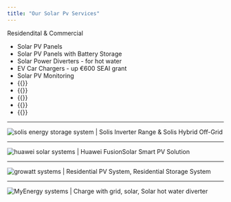 ```yaml
---
title: "Our Solar Pv Services"
---
```

Residendital & Commercial

- Solar PV Panels
- Solar PV Panels with Battery Storage
- Solar Power Diverters - for hot water
- EV Car Chargers - up €600 SEAI grant
- Solar PV Monitoring
- {{<extlink text="Solis with Energy Storage" href="https://www.solisinverters.com/uk/Residential-Solutions.html#page1/" icon="fa fa-external-link">}}
- {{<extlink text="Huawei Residential Smart PV & ESS Solution" href="https://solar.huawei.com/en/" icon="fa fa-external-link">}}
- {{<extlink text="Growatt Solar PV Systems" href="https://us.growatt.com/solutions/off-grid-storage-system" icon="fa fa-external-link">}}
- {{<extlink text="Victron ESS Systems" href="https://www.victronenergy.com/" icon="fa fa-external-link">}}
- {{<extlink text="My Energi Systems" href="https://www.myenergi.com/ie" icon="fa fa-external-link">}}
---
![solis energy storage system ](../images/solis1.png) | Solis Inverter Range & Solis Hybrid Off-Grid

---

![huawei solar systems ](../images/huawei1.png) | Huawei FusionSolar Smart PV Solution

---

![growatt systems ](../images/growatt.png) | Residential PV System, Residential Storage System

---

![MyEnergy systems ](../images/myenergy.png) | Charge with grid, solar, Solar hot water diverter